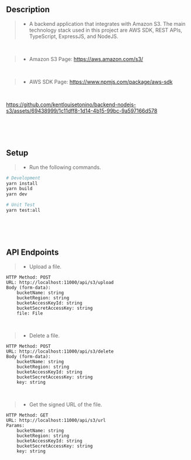 ## Description

> - A backend application that integrates with Amazon S3. The main technology stack used in this
    project are AWS SDK, REST APIs, TypeScript, ExpressJS, and NodeJS.

<br />

> - Amazon S3 Page: https://aws.amazon.com/s3/

<br />

> - AWS SDK Page: https://www.npmjs.com/package/aws-sdk

<br />

https://github.com/kentlouisetonino/backend-nodejs-s3/assets/69438999/1c11dff8-1d14-4b15-99bc-9a597166d578



<br />
<br />
<br />



## Setup

> - Run the following commands.

```bash
# Development
yarn install
yarn build
yarn dev

# Unit Test
yarn test:all
```

<br />
<br />
<br />

## API Endpoints

> - Upload a file.

```plaintext
HTTP Method: POST
URL: http://localhost:11000/api/s3/upload
Body (form-data):
    bucketName: string
    bucketRegion: string
    bucketAccessKeyId: string
    bucketSecretAccessKey: string
    file: File
```

<br />

> - Delete a file.

```plaintext
HTTP Method: POST
URL: http://localhost:11000/api/s3/delete
Body (form-data):
    bucketName: string
    bucketRegion: string
    bucketAccessKeyId: string
    bucketSecretAccessKey: string
    key: string
```

<br />

> - Get the signed URL of the file.

```plaintext
HTTP Method: GET
URL: http://localhost:11000/api/s3/url
Params:
    bucketName: string
    bucketRegion: string
    bucketAccessKeyId: string
    bucketSecretAccessKey: string
    key: string
```

